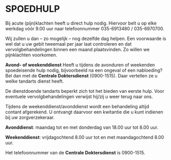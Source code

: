 
SPOEDHULP
==========

Bij acute (pijn)klachten heeft u direct hulp nodig. Hiervoor belt u op elke werkdag vóór 9.00 uur naar telefoonnummer 035-6913480 / 035-6970700.

Wij zullen u dan – zo mogelijk – nog dezelfde dag helpen. Een voorwaarde is wel dat u uw gebit tweemaal per jaar laat controleren en dat vervolgbehandelingen binnen een maand plaatsvinden. Zo willen we pijnklachten voorkomen.
 
**Avond- of weekenddienst**
Heeft u tijdens de avonduren of weekenden spoedeisende hulp nodig, bijvoorbeeld na een ongeval of een nabloeding? Bel dan met de **Centrale Doktersdienst** (0900-1515). Daar vertellen ze u welke tandarts dienst heeft.

De dienstdoende tandarts beperkt zich tot het bieden van eerste hulp. Voor eventuele vervolgbehandelingen verwijst hij/zij u weer terug naar ons.

Tijdens de weekenddienst/avonddienst wordt een behandeling altijd contant afgerekend. U ontvangt daarvoor een kwitantie die u kunt indienen bij uw zorgverzekeraar.

**Avonddienst**: maandag tot en met donderdag van 18.00 uur tot 8.00 uur.

**Weekenddienst**: vrijdagochtend 8.00 uur tot en met maandagochtend 8.00 uur.

Het telefoonnummer van de **Centrale Doktersdienst** is 0900-1515.
